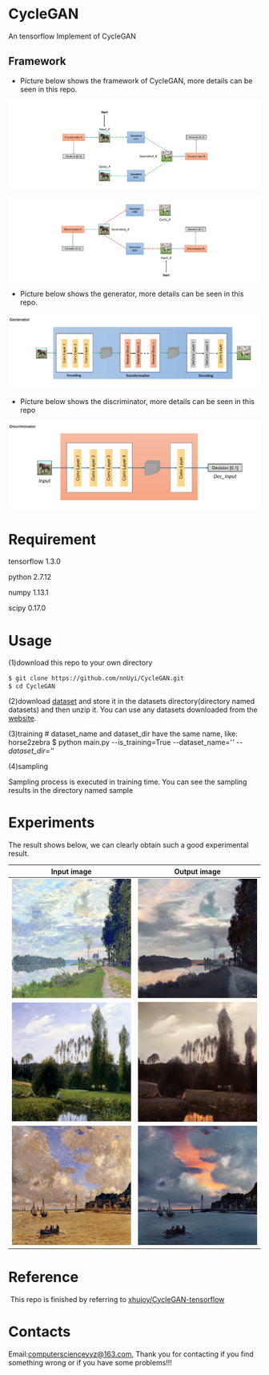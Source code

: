 # CycleGAN
  An tensorflow Implement of CycleGAN

## Framework
  - Picture below shows the framework of CycleGAN, more details can be seen in this repo.
  
  <p align='center'><img src='./data/a_framework.png'/></p>
  <p align='center'><img src='./data/b_framework.png'/></p>
  
  - Picture below shows the generator, more details can be seen in this repo. 
  
  <p align='center'><img src='./data/a_generator.png'/></p>
  
  - Picture below shows the discriminator, more details can be seen in this repo
  <p align='center'><img src='./data/a_discriminator.png'/></p>
  
  
# Requirement
  
  tensorflow 1.3.0
  
  python 2.7.12
  
  numpy 1.13.1
  
  scipy 0.17.0
  
# Usage
  (1)download this repo to your own directory
  
    $ git clone https://github.com/nnUyi/CycleGAN.git
    $ cd CycleGAN
    
  (2)download [dataset](https://people.eecs.berkeley.edu/~taesung_park/CycleGAN/datasets/) and store it in the datasets directory(directory named datasets) and then unzip it. You can use any datasets downloaded from the [website](https://people.eecs.berkeley.edu/~taesung_park/CycleGAN/datasets/).
  
  (3)training
    # dataset_name and dataset_dir have the same name, like: horse2zebra
    $ python main.py --is_training=True --dataset_name='*' --dataset_dir='*'
    
  (4)sampling
  
  Sampling process is executed in training time. You can see the sampling results in the directory named sample

# Experiments
  The result shows below, we can clearly obtain such a good experimental result.
  
  |Input image|Output image|
  |:-----------------:|:----------------:|
  |![Alt test](/data/A_input_1.png)|![Alt test](/data/A_output_1.png)||
  |![Alt test](/data/A_input_2.png)|![Alt test](/data/A_output_2.png)||
  |![Alt test](/data/A_input_3.png)|![Alt test](/data/A_output_3.png)||
  

# Reference

  This repo is finished by referring to [xhujoy/CycleGAN-tensorflow](https://github.com/xhujoy/CycleGAN-tensorflow)
  
# Contacts
  
  Email:computerscienceyyz@163.com, Thank you for contacting if you find something wrong or if you have some problems!!!
